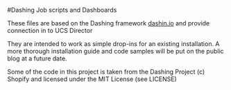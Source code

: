 #Dashing Job scripts and Dashboards

These files are based on the Dashing framework [dashin.io](http://dashing.io/) and provide connection in to UCS Director

They are intended to work as simple drop-ins for an existing installation. A more thorough installation guide and code samples will be put on the public blog at a future date.

Some of the code in this project is taken from the Dashing Project (c) Shopify and licensed under the MIT License (see LICENSE)
